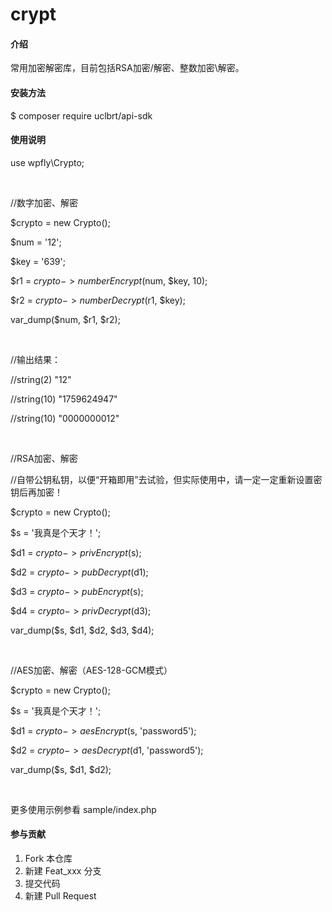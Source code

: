 <!--
 * @Author: your name
 * @Date: 2021-04-23 22:24:39
 * @LastEditTime: 2021-05-09 01:22:51
 * @LastEditors: Please set LastEditors
 * @Description: In User Settings Edit
 * @FilePath: /crypto/README.md
-->
# crypt

#### 介绍
常用加密解密库，目前包括RSA加密/解密、整数加密\解密。

#### 安装方法

$ composer require uclbrt/api-sdk

#### 使用说明

use wpfly\Crypto;

<br>

//数字加密、解密

$crypto = new Crypto();

$num = '12';

$key = '639';

$r1 = $crypto->numberEncrypt($num, $key, 10);

$r2 = $crypto->numberDecrypt($r1, $key);

var_dump($num, $r1, $r2);

<br>

//输出结果：

//string(2) "12"

//string(10) "1759624947"

//string(10) "0000000012"

<br>

//RSA加密、解密

//自带公钥私钥，以便“开箱即用”去试验，但实际使用中，请一定一定重新设置密钥后再加密！

$crypto = new Crypto();

$s = '我真是个天才！';

$d1 = $crypto->privEncrypt($s);

$d2 = $crypto->pubDecrypt($d1);

$d3 = $crypto->pubEncrypt($s);

$d4 = $crypto->privDecrypt($d3);

var_dump($s, $d1, $d2, $d3, $d4);

<br>

//AES加密、解密（AES-128-GCM模式）

$crypto = new Crypto();

$s = '我真是个天才！';

$d1 = $crypto->aesEncrypt($s, 'password5');

$d2 = $crypto->aesDecrypt($d1, 'password5');

var_dump($s, $d1, $d2);

<br>

更多使用示例参看 sample/index.php

#### 参与贡献

1.  Fork 本仓库
2.  新建 Feat_xxx 分支
3.  提交代码
4.  新建 Pull Request

